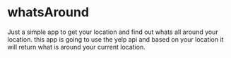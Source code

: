 # whatsAround
Just a simple app to get your location and find out whats all around your location.
this app is going to use the yelp api and based on your location it will return what is around your current location.
